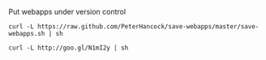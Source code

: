 Put webapps under version control

    curl -L https://raw.github.com/PeterHancock/save-webapps/master/save-webapps.sh | sh
    
    curl -L http://goo.gl/N1mI2y | sh
